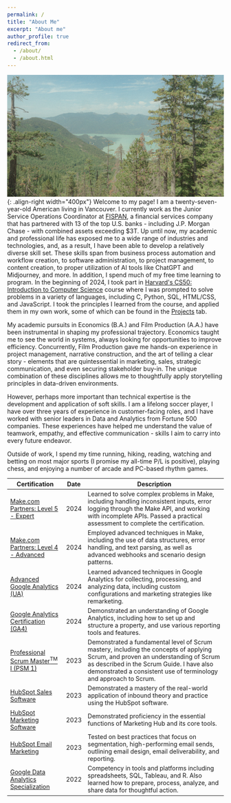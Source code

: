 ```yaml
---
permalink: /
title: "About Me"
excerpt: "About me"
author_profile: true
redirect_from:
  - /about/
  - /about.html
---
```


![Squamish, British Columbia](/images/Squamish.jpg){: .align-right width="400px"}
Welcome to my page! I am a twenty-seven-year-old American living in Vancouver. I currently work as the Junior Service Operations Coordinator at [FISPAN](https://fispan.com), a financial services company that has partnered with 13 of the top U.S. banks - including J.P. Morgan Chase - with combined assets exceeding $3T. Up until now, my academic and professional life has exposed me to a wide range of industries and technologies, and, as a result, I have been able to develop a relatively diverse skill set. These skills span from business process automation and workflow creation, to software administration, to project management, to content creation, to proper utilization of AI tools like ChatGPT and Midjourney, and more. In addition, I spend much of my free time learning to program. In the beginning of 2024, I took part in [Harvard's CS50: Introduction to Computer Science](https://pll.harvard.edu/course/cs50-introduction-computer-science) course where I was prompted to solve problems in a variety of languages, including C, Python, SQL, HTML/CSS, and JavaScript. I took the principles I learned from the course, and applied them in my own work, some of which can be found in the [Projects](https://ddugan23.github.io/projects/) tab.

My academic pursuits in Economics (B.A.) and Film Production (A.A.) have been instrumental in shaping my professional trajectory. Economics taught me to see the world in systems, always looking for opportunities to improve efficiency. Concurrently, Film Production gave me hands-on experience in project management, narrative construction, and the art of telling a clear story - elements that are quintessential in marketing, sales, strategic communication, and even securing stakeholder buy-in. The unique combination of these disciplines allows me to thoughtfully apply storytelling principles in data-driven environments.

However, perhaps more important than technical expertise is the development and application of soft skills. I am a lifelong soccer player, I have over three years of experience in customer-facing roles, and I have worked with senior leaders in Data and Analytics from Fortune 500 companies. These experiences have helped me understand the value of teamwork, empathy, and effective communication - skills I aim to carry into every future endeavor.

Outside of work, I spend my time running, hiking, reading, watching and betting on most major sports (I promise my all-time P/L is positive), playing chess, and enjoying a number of arcade and PC-based rhythm games.

| Certification | Date | Description |
|---|---|---|
| [Make.com Partners: Level 5 - Expert](https://partnertraining.make.com/certificates/mfqnjngxso) | 2024 | Learned to solve complex problems in Make, including handling inconsistent inputs, error logging through the Make API, and working with incomplete APIs. Passed a practical assessment to complete the certification. |
| [Make.com Partners: Level 4 - Advanced](https://partnertraining.make.com/certificates/gpvmjxoovm) | 2024 | Employed advanced techniques in Make, including the use of data structures, error handling, and text parsing, as well as advanced webhooks and scenario design patterns. |
| [Advanced Google Analytics (UA)](https://analytics.google.com/analytics/academy/certificate/zYjlvw4PQp2nbJNC9WE8SQ) | 2024 | Learned advanced techniques in Google Analytics for collecting, processing, and analyzing data, including custom configurations and marketing strategies like remarketing. |
| [Google Analytics Certification (GA4)](https://skillshop.credential.net/329477a9-af67-4ca6-825a-98a4536c3df8) | 2024 | Demonstrated an understanding of Google Analytics, including how to set up and structure a property, and use various reporting tools and features. |
| [Professional Scrum Master<sup>TM</sup> I (PSM 1)](https://www.credly.com/badges/417e92f4-900b-4232-aad7-5efe204458d0/linked_in_profile) | 2023 | Demonstrated a fundamental level of Scrum mastery, including the concepts of applying Scrum, and proven an understanding of Scrum as described in the Scrum Guide. I have also demonstrated a consistent use of terminology and approach to Scrum. |
| [HubSpot Sales Software](https://app.hubspot.com/academy/achievements/32l0scv4/en/1/david-dugan/hubspot-sales-software) | 2023 | Demonstrated a mastery of the real-world application of inbound theory and practice using the HubSpot software. |
| [HubSpot Marketing Software](https://app.hubspot.com/academy/achievements/xrcss8jf/en/1/david-dugan/hubspot-marketing-software) | 2023 | Demonstrated proficiency in the essential functions of Marketing Hub and its core tools. |
| [HubSpot Email Marketing](https://app.hubspot.com/academy/achievements/kl4m66ms/en/1/david-dugan/email-marketing) | 2023 | Tested on best practices that focus on segmentation, high-performing email sends, outlining email design, email deliverability, and reporting. |
| [Google Data Analytics Specialization](https://www.coursera.org/account/accomplishments/specialization/certificate/ZBC43V6S5GKM) | 2022 | Competency in tools and platforms including spreadsheets, SQL, Tableau, and R. Also learned how to prepare, process, analyze, and share data for thoughtful action. |

